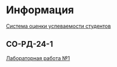 # Информация

[Система оценки успеваемости студентов](ratingSystem.md)

## СО-РД-24-1

[Лабораторная работа №1](rd-24-1/lab1.md)
